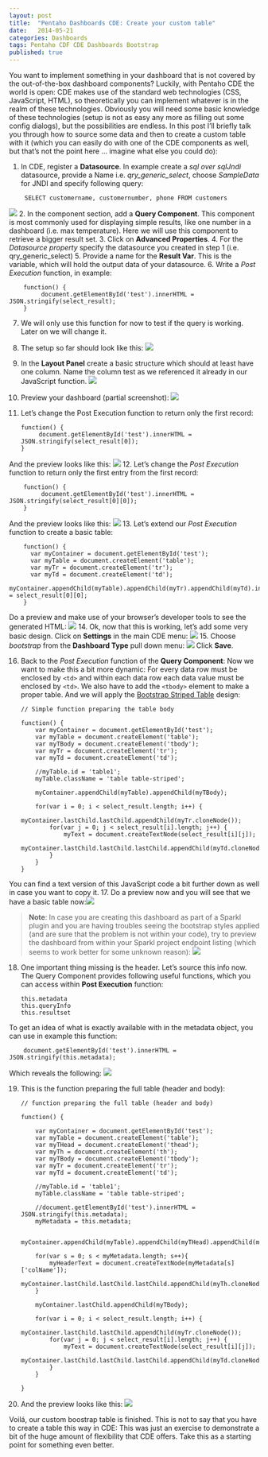 ```yaml
---
layout: post
title:  "Pentaho Dashboards CDE: Create your custom table"
date:   2014-05-21
categories: Dashboards
tags: Pentaho CDF CDE Dashboards Bootstrap
published: true
---
```


You want to implement something in your dashboard that is not covered by the out-of-the-box dashboard components? Luckily, with Pentaho CDE the world is open: CDE makes use of the standard web technologies (CSS, JavaScript, HTML), so theoretically you can implement whatever is in the realm of these technologies. Obviously you will need some basic knowledge of these technologies (setup is not as easy any more as filling out some config dialogs), but the possibilities are endless.
In this post I’ll briefly talk you through how to source some data and then to create a custom table with it (which you can easily do with one of the CDE components as well, but that’s not the point here … imagine what else you could do):

1. In CDE, register a **Datasource**. In example create a *sql over sqlJndi* datasource, provide a Name i.e. *qry_generic_select*, choose *SampleData* for JNDI and specify following query: 

		SELECT customername, customernumber, phone FROM customers
![](/images/pentaho-cde-custom-table-1.png)
2. In the component section, add a **Query Component**. This component is most commonly used for displaying simple results, like one number in a dashboard (i.e. max temperature). Here we will use this component to retrieve a bigger result set.
3. Click on **Advanced Properties**.
4. For the *Datasource property* specify the datasource you created in step 1 (i.e. qry_generic_select)
5. Provide a name for the **Result Var**. This is the variable, which will hold the output data of your datasource.
6. Write a *Post Execution* function, in example: 

		function() {
		     document.getElementById('test').innerHTML = JSON.stringify(select_result);
		} 

7. We will only use this function for now to test if the query is working. Later on we will change it.
8. The setup so far should look like this: 
![](/images/pentaho-cde-custom-table-2.png)
9. In the **Layout Panel** create a basic structure which should at least have one column. Name the column test as we referenced it already in our JavaScript function. 
![](/images/pentaho-cde-custom-table-3.png)
10. Preview your dashboard (partial screenshot): ![](/images/pentaho-cde-custom-table-13.png)
11. Let’s change the Post Execution function to return only the first record:

		function() {
		     document.getElementById('test').innerHTML = JSON.stringify(select_result[0]);
		}
And the preview looks like this: ![](/images/pentaho-cde-custom-table-4.png)
12. Let’s change the *Post Execution* function to return only the first entry from the first record:

		function() {
		     document.getElementById('test').innerHTML = JSON.stringify(select_result[0][0]);
		}
And the preview looks like this: 
![](/images/pentaho-cde-custom-table-5.png)
13. Let’s extend our *Post Execution* function to create a basic table:

		function() {
		  var myContainer = document.getElementById('test');
		  var myTable = document.createElement('table');
		  var myTr = document.createElement('tr');
		  var myTd = document.createElement('td');
		myContainer.appendChild(myTable).appendChild(myTr).appendChild(myTd).innerHTML = select_result[0][0];
		}
Do a preview and make use of your browser’s developer tools to see the generated HTML:
![](/images/pentaho-cde-custom-table-6.png)
14. Ok, now that this is working, let’s add some very basic design. Click on **Settings** in the main CDE menu:
![](/images/pentaho-cde-custom-table-7.png)
15. Choose *bootstrap* from the **Dashboard Type** pull down menu:
![](/images/pentaho-cde-custom-table-8.png)
Click **Save**.

16. Back to the *Post Execution* function of the **Query Component**: Now we want to make this a bit more dynamic: For every data row must be enclosed by `<td>` and within each data row each data value must be enclosed by `<td>`. We also have to add the `<tbody>` element to make a proper table. And we will apply the [Bootstrap Striped Table](http://getbootstrap.com/css/#tables) design:

		// Simple function preparing the table body 
		 
		function() {
		    var myContainer = document.getElementById('test');
		    var myTable = document.createElement('table');
		    var myTBody = document.createElement('tbody');
		    var myTr = document.createElement('tr');
		    var myTd = document.createElement('td');
		    
		    //myTable.id = 'table1';
		    myTable.className = 'table table-striped';
		    
		    myContainer.appendChild(myTable).appendChild(myTBody);
		        
		    for(var i = 0; i < select_result.length; i++) {
		        myContainer.lastChild.lastChild.appendChild(myTr.cloneNode());
		        for(var j = 0; j < select_result[i].length; j++) {
		            myText = document.createTextNode(select_result[i][j]);
		            myContainer.lastChild.lastChild.lastChild.appendChild(myTd.cloneNode()).appendChild(myText);
		        }
		    }
		}
You can find a text version of this JavaScript code a bit further down as well in case you want to copy it.
17. Do a preview now and you will see that we have a basic table now:![](/images/pentaho-cde-custom-table-9.png)
> **Note**: In case you are creating this dashboard as part of a Sparkl plugin and you are having troubles seeing the bootstrap styles applied (and are sure that the problem is not within your code), try to preview the dashboard from within your Sparkl project endpoint listing (which seems to work better for some unknown reason):
![](/images/pentaho-cde-custom-table-10.png)
18. One important thing missing is the header. Let’s source this info now. The Query Component provides following useful functions, which you can access within **Post Execution** function:

		this.metadata
		this.queryInfo
		this.resultset
To get an idea of what is exactly available with in the metadata object, you can use in example this function:

		document.getElementById('test').innerHTML = JSON.stringify(this.metadata);
Which reveals the following:
![](/images/pentaho-cde-custom-table-11.png)

19. This is the function preparing the full table (header and body):

		// function preparing the full table (header and body)
		
		function() {
		
		    var myContainer = document.getElementById('test');
		    var myTable = document.createElement('table');
		    var myTHead = document.createElement('thead');
		    var myTh = document.createElement('th');
		    var myTBody = document.createElement('tbody');
		    var myTr = document.createElement('tr');
		    var myTd = document.createElement('td');
		    
		    //myTable.id = 'table1';
		    myTable.className = 'table table-striped';
		    
		    //document.getElementById('test').innerHTML = JSON.stringify(this.metadata);
		    myMetadata = this.metadata;
		       
		    myContainer.appendChild(myTable).appendChild(myTHead).appendChild(myTr);
		    
		    for(var s = 0; s < myMetadata.length; s++){
		        myHeaderText = document.createTextNode(myMetadata[s]['colName']);
		        myContainer.lastChild.lastChild.lastChild.appendChild(myTh.cloneNode()).appendChild(myHeaderText);
		    }
		     
		    myContainer.lastChild.appendChild(myTBody);
		        
		    for(var i = 0; i < select_result.length; i++) {
		        myContainer.lastChild.lastChild.appendChild(myTr.cloneNode());
		        for(var j = 0; j < select_result[i].length; j++) {
		            myText = document.createTextNode(select_result[i][j]);
		            myContainer.lastChild.lastChild.lastChild.appendChild(myTd.cloneNode()).appendChild(myText);
		        }
		    }
		
		}
20. And the preview looks like this: ![](/images/pentaho-cde-custom-table-12.png)

Voilá, our custom boostrap table is finished. This is not to say that you have to create a table this way in CDE: This was just an exercise to demonstrate a bit of the huge amount of flexibility that CDE offers. Take this as a starting point for something even better.
